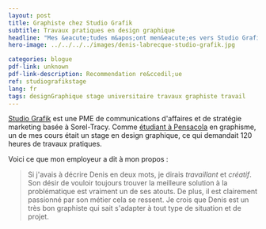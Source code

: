 ```yaml
---
layout: post
title: Graphiste chez Studio Grafik
subtitle: Travaux pratiques en design graphique
headline: "Mes &eacute;tudes m&apos;ont men&eacute;es vers Studio Grafik pour un stage de trois semaines, du 7 au 27 juin 2018, pour ensuite se transformer en travail d&apos;&eacute;t&eacute;"
hero-image: ../../../../images/denis-labrecque-studio-grafik.jpg

categories: blogue
pdf-link: unknown
pdf-link-description: Recommendation re&ccedil;ue
ref: studiografikstage
lang: fr
tags: designGraphique stage universitaire travaux graphiste travail
---
```

<a href="http://studiografik.ca">Studio Grafik</a> est une PME de communications d&apos;affaires et de strat&eacute;gie marketing bas&eacute;e &agrave; Sorel-Tracy. Comme <a href="{% post_url 2016-09-17-reasons-to-love-PCC %}">&eacute;tudiant &agrave; Pensacola</a> en graphisme, un de mes cours &eacute;tait un stage en design graphique, ce qui demandait 120 heures de travaux pratiques.

Voici ce que mon employeur a dit &agrave; mon propos&nbsp;:

<blockquote>Si j'avais &agrave; d&eacute;crire Denis en deux mots, je dirais <em>travaillant</em> et <em>cr&eacute;atif</em>. Son d&eacute;sir de vouloir toujours trouver la meilleure solution &agrave; la probl&eacute;matique est vraiment un de ses atouts. De plus, il est clairement passionn&eacute; par son m&eacute;tier cela se ressent. Je crois que Denis est un tr&egrave;s bon graphiste qui sait s'adapter &agrave; tout type de situation et de projet.</blockquote>